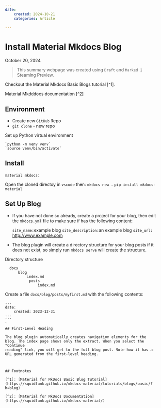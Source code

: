 ```yaml
---
date:
    created: 2024-10-21
    categories: Article
  
---
```


# Install Material Mkdocs Blog

October 20, 2024

> This summary webpage was created using `Draft` and `Marked 2` Steaming Preview.

Checkout the Material Mkdocs Basic Blogs tutorial [^1].

Material Mkdddocs  documentation [^2]


## Environment 

- Create new `GitHub` Repo
- `git clone` - new repo

Set up Python virtual environment

    `python -m venv venv`
    `source venv/bin/activate`

## Install 

``material mkdocs``:

Open the cloned directoy in `vscode` then:
    `mkdocs new .`
    `pip install mkdocs-material`

## Set Up Blog

- If you have not done so already, create a project for your blog, then edit the `mkdocs.yml` file to make sure if has the following content:


    `site_name:`example blog
    `site_description:`an example blog
    `site_url:` http://www.example.com


- The blog plugin will create a directory structure for your blog posts if it does not exist, so simply run `mkdocs serve` will create the structure.

Directory structure

````
  docs
      blog
          index.md
           posts
               index.md
````

Create a file `docs/blog/posts/myfirst.md` with the following contents:
    
````
---
date:
    created: 2023-12-31
---
```
`
## First-Level Heading

The blog plugin automatically creates navigation elements for the blog. The index page shows only the extract. When you select the "Continue
reading" link, you will get to the full blog post. Note how it has a URL generated from the first-level heading.



## Footnotes

[^1]: [Material for MkDocs Basic Blog Tutorial](https://squidfunk.github.io/mkdocs-material/tutorials/blogs/basic/?h=blog)

[^2]: [Material for MkDocs Documentation](https://squidfunk.github.io/mkdocs-material/)

